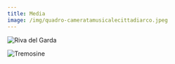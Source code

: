```yaml
---
title: Media
image: /img/quadro-cameratamusicalecittadiarco.jpeg
---
```

![Riva del Garda](/img/2025_0601_musica-sacra.png "Riva del Garda")

![Tremosine](/img/2025_0725.png "Tremosine")